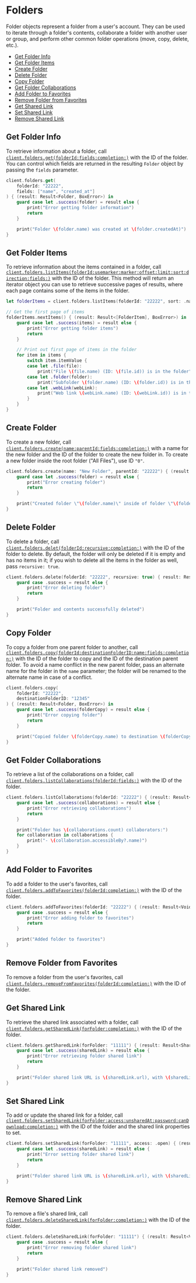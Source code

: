 Folders
=======

Folder objects represent a folder from a user's account. They can be used to iterate through a folder's contents,
collaborate a folder with another user or group, and perform other common folder operations (move, copy, delete, etc.).

<!-- START doctoc generated TOC please keep comment here to allow auto update -->
<!-- DON'T EDIT THIS SECTION, INSTEAD RE-RUN doctoc TO UPDATE -->


- [Get Folder Info](#get-folder-info)
- [Get Folder Items](#get-folder-items)
- [Create Folder](#create-folder)
- [Delete Folder](#delete-folder)
- [Copy Folder](#copy-folder)
- [Get Folder Collaborations](#get-folder-collaborations)
- [Add Folder to Favorites](#add-folder-to-favorites)
- [Remove Folder from Favorites](#remove-folder-from-favorites)
- [Get Shared Link](#get-shared-link)
- [Set Shared Link](#set-shared-link)
- [Remove Shared Link](#remove-shared-link)

<!-- END doctoc generated TOC please keep comment here to allow auto update -->

Get Folder Info
---------------

To retrieve information about a folder, call
[`client.folders.get(folderId:fields:completion:)`][get-folder]
with the ID of the folder.  You can control which fields are returned in the resulting `Folder` object by passing the
`fields` parameter.

```swift
client.folders.get(
    folderId: "22222",
    fields: ["name", "created_at"]
) { (result: Result<Folder, BoxError>) in
    guard case let .success(folder) = result else {
        print("Error getting folder information")
        return
    }

    print("Folder \(folder.name) was created at \(folder.createdAt)")
}
```

[get-folder]: http://opensource.box.com/box-ios-sdk/Classes/FoldersModule.html#/s:6BoxSDK13FoldersModuleC13getFolderInfo8folderId6fields10completionySS_SaySSGSgys6ResultOyAA0F0CAA0A5ErrorOGctF

Get Folder Items
----------------

To retrieve information about the items contained in a folder, call
[`client.folders.listItems(folderId:usemarker:marker:offset:limit:sort:direction:fields:)`][get-folder-items]
with the ID of the folder.  This method will return an iterator object you can use to retrieve successive pages of
results, where each page contains some of the items in the folder.

```swift
let folderItems = client.folders.listItems(folderId: "22222", sort: .name, direction: .ascending)

// Get the first page of items
folderItems.nextItems() { (result: Result<[FolderItem], BoxError>) in
    guard case let .success(items) = result else {
        print("Error getting folder items")
        return
    }

    // Print out first page of items in the folder
    for item in items {
        switch item.itemValue {
        case let .file(file):
            print("File \(file.name) (ID: \(file.id)) is in the folder")
        case let .folder(folder):
            print("Subfolder \(folder.name) (ID: \(folder.id)) is in the folder")
        case let .webLink(webLink):
            print("Web link \(webLink.name) (ID: \(webLink.id)) is in the folder")
        }
    }
}
```

[get-folder-items]: http://opensource.box.com/box-ios-sdk/Classes/FoldersModule.html#/s:6BoxSDK13FoldersModuleC14getFolderItems8folderId9usemarker6marker6offset5limit4sort9direction6fieldsAA18PaginationIteratorCyAA0F4ItemCGSS_SbSgSSSgSiSgAtA7OrderByOSgAA0T9DirectionOSgSaySSGSgtF

Create Folder
-------------

To create a new folder, call
[`client.folders.create(name:parentId:fields:completion:)`][create-folder]
with a name for the new folder and the ID of the folder to create the new folder in.  To create a new folder inside the
root folder ("All Files"), use ID `"0"`.

```swift
client.folders.create(name: "New Folder", parentId: "22222") { (result: Result<Folder, BoxError>) in
    guard case let .success(folder) = result else {
        print("Error creating folder")
        return
    }

    print("Created folder \"\(folder.name)\" inside of folder \"\(folder.parent.name)\"")
}
```

[create-folder]: http://opensource.box.com/box-ios-sdk/Classes/FoldersModule.html#/s:6BoxSDK13FoldersModuleC12createFolder4name8parentId6fields10completionySS_SSSaySSGSgys6ResultOyAA0F0CAA0A5ErrorOGctF

<!-- TODO: Add Update Folder when interface is updated -->

Delete Folder
-------------

To delete a folder, call
[`client.folders.delet(folderId:recursive:completion:)`][delete-folder]
with the ID of the folder to delete.  By default, the folder will only be deleted if it is empty and has no
items in it; if you wish to delete all the items in the folder as well, pass `recursive: true`.

```swift
client.folders.delete(folderId: "22222", recursive: true) { result: Result<Void, BoxError>} in
    guard case .success = result else {
        print("Error deleting folder")
        return
    }

    print("Folder and contents successfully deleted")
}
```

[delete-folder]: http://opensource.box.com/box-ios-sdk/Classes/FoldersModule.html#/s:6BoxSDK13FoldersModuleC12deleteFolder8folderId9recursive10completionySS_SbSgys6ResultOyytAA0A5ErrorOGctF

Copy Folder
-----------

To copy a folder from one parent folder to another, call
[`client.folders.copy(folderId:destinationFolderID:name:fields:completion:)`][copy-folder]
with the ID of the folder to copy and the ID of the destination parent folder.  To avoid a name conflict in the new
parent folder, pass an alternate name for the folder in the `name` parameter; the folder will be renamed to the
alternate name in case of a conflict.

```swift
client.folders.copy(
    folderId: "22222",
    destinationFolderID: "12345"
) { (result: Result<Folder, BoxError>) in
    guard case let .success(folderCopy) = result else {
        print("Error copying folder")
        return
    }

    print("Copied folder \(folderCopy.name) to destination \(folderCopy.parent?.name)")
}
```

[copy-folder]: http://opensource.box.com/box-ios-sdk/Classes/FoldersModule.html#/s:6BoxSDK13FoldersModuleC10copyFolder8folderId011destinationF2ID4name6fields10completionySS_S2SSgSaySSGSgys6ResultOyAA0F0CAA0A5ErrorOGctF

Get Folder Collaborations
-------------------------

To retrieve a list of the collaborations on a folder, call
[`client.folders.listCollaborations(folderId:fields:)`][get-collaborations]
with the ID of the folder.

```swift
client.folders.listCollaborations(folderId: "22222") { (result: Result<[Collaboration], BoxError>) in
    guard case let .success(collaborations) = result else {
        print("Error retrieving collaborations")
        return
    }

    print("Folder has \(collaborations.count) collaborators:")
    for collaboration in collaborations {
        print("- \(collaboration.accessibleBy?.name)")
    }
}
```

[get-collaborations]: http://opensource.box.com/box-ios-sdk/Classes/FoldersModule.html#/s:6BoxSDK13FoldersModuleC23getFolderCollaborations8folderId6fieldsAA18PaginationIteratorCyAA13CollaborationCGSS_SaySSGSgtF

Add Folder to Favorites
-----------------------

To add a folder to the user's favorites, call
[`client.folders.addToFavorites(folderId:completion:)`][add-to-favorites]
with the ID of the folder.

```swift
client.folders.addToFavorites(folderId: "22222") { (result: Result<Void, BoxError>) in
    guard case .success = result else {
        print("Error adding folder to favorites")
        return
    }

    print("Added folder to favorites")
}
```

[add-to-favorites]: http://opensource.box.com/box-ios-sdk/Classes/FoldersModule.html#/s:6BoxSDK13FoldersModuleC9addFolder8folderId12toCollection10completionySS_SSys6ResultOyytAA0A5ErrorOGctF

Remove Folder from Favorites
----------------------------

To remove a folder from the user's favorites, call
[`client.folders.removeFromFavorites(folderId:completion:)`][remove-from-favorites]
with the ID of the folder.

[remove-from-favorites]: http://opensource.box.com/box-ios-sdk/Classes/FoldersModule.html#/s:6BoxSDK13FoldersModuleC25removeFolderFromFavorites8folderId10completionySS_ys6ResultOyytAA0A5ErrorOGctF

Get Shared Link
---------------

To retrieve the shared link associated with a folder, call
[`client.folders.getSharedLink(forFolder:completion:)`][get-shared-link]
with the ID of the folder.

```swift
client.folders.getSharedLink(forFolder: "11111") { (result: Result<SharedLink, BoxError>) in
    guard case let .success(sharedLink) = result else {
        print("Error retrieving folder shared link")
        return
    }

    print("Folder shared link URL is \(sharedLink.url), with \(sharedLink.access) access")
}
```

[get-shared-link]: http://opensource.box.com/box-ios-sdk/Classes/FoldersModule.html#/s:6BoxSDK13FoldersModuleC13getSharedLink9forFolder10completionySS_ys6ResultOyAA0fG0CAA0A5ErrorOGctF

Set Shared Link
---------------

To add or update the shared link for a folder, call
[`client.folders.setSharedLink(forFolder:access:unsharedAt:password:canDownload:completion:)`][set-shared-link]
with the ID of the folder and the shared link properties to set.

```swift
client.folders.setSharedLink(forFolder: "11111", access: .open) { (result: Result<SharedLink, BoxError>) in
    guard case let .success(sharedLink) = result else {
        print("Error setting folder shared link")
        return
    }

    print("Folder shared link URL is \(sharedLink.url), with \(sharedLink.access) access")
}
```

[set-shared-link]: http://opensource.box.com/box-ios-sdk/Classes/FoldersModule.html#/s:6BoxSDK13FoldersModuleC13setSharedLink9forFolder6access10unsharedAt8password11canDownload10completionySS_AA0fG6AccessOSg10Foundation4DateVSgAA17OptionalParameterOySSGSgSbSgys6ResultOyAA0fG0CAA0A5ErrorOGctF

Remove Shared Link
------------------

To remove a file's shared link, call
[`client.folders.deleteSharedLink(forFolder:completion:)`][delete-shared-link]
with the ID of the folder.

```swift
client.folders.deleteSharedLink(forFolder: "11111") { (result: Result<Void, BoxError>) in
    guard case .success = result else {
        print("Error removing folder shared link")
        return
    }

    print("Folder shared link removed")
}
```

[delete-shared-link]: http://opensource.box.com/box-ios-sdk/Classes/FoldersModule.html#/s:6BoxSDK13FoldersModuleC16deleteSharedLink9forFolder10completionySS_ys6ResultOyytAA0A5ErrorOGctF

